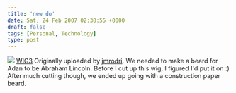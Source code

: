 ```yaml
---
title: 'new do'
date: Sat, 24 Feb 2007 02:30:55 +0000
draft: false
tags: [Personal, Technology]
type: post
---
```


[![](http://farm1.static.flickr.com/156/400270549_5db35f26c5_m.jpg)](http://www.flickr.com/photos/jmrodri/400270549/ "photo sharing")  [WIG3](http://www.flickr.com/photos/jmrodri/400270549/) Originally uploaded by [jmrodri](http://www.flickr.com/people/jmrodri/).  We needed to make a beard for Adan to be Abraham Lincoln. Before I cut up this wig, I figured I'd put it on :) After much cutting though, we ended up going with a construction paper beard.